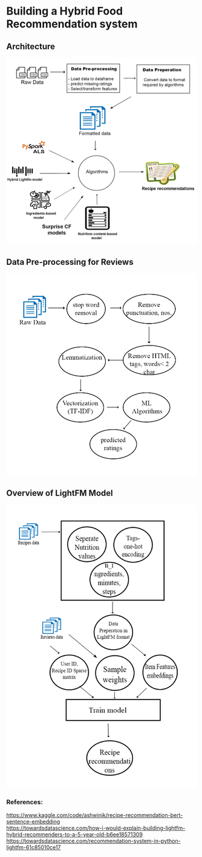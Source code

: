 # Building a Hybrid Food Recommendation system

## Architecture
![image info](./images/architecture.png)

## Data Pre-processing for Reviews
![image info](./images/review_process.png)

## Overview of LightFM Model
![image info](./images/lightfm.png)

### References:
https://www.kaggle.com/code/ashwinik/recipe-recommendation-bert-sentence-embedding <br/>
https://towardsdatascience.com/how-i-would-explain-building-lightfm-hybrid-recommenders-to-a-5-year-old-b6ee18571309  <br/>
https://towardsdatascience.com/recommendation-system-in-python-lightfm-61c85010ce17

